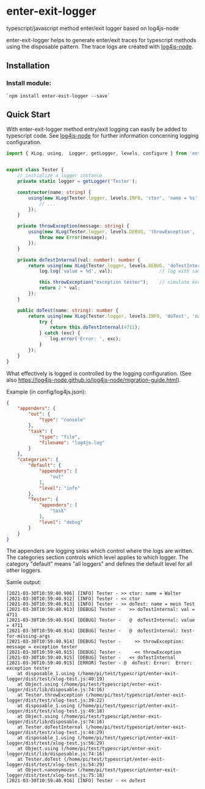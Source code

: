 # enter-exit-logger
typescript/javascript method enter/exit logger based on log4js-node


enter-exit-logger helps to generate enter/exit traces for typescript methods using the disposable pattern. 
The trace logs are created with [log4js-node](https://github.com/nomiddlename/log4js-node).

## Installation

### Install module:

    `npm install enter-exit-logger --save`


## Quick Start

With enter-exit-logger method entry/exit logging can easily be added to typescript code.
See [log4js-node](https://github.com/nomiddlename/log4js-node) for further information concerning logging configuration.

```typescript
import { XLog, using,  Logger, getLogger, levels, configure } from 'enter-exit-logger';


export class Tester {
    // initialize a logger instance
    private static logger = getLogger('Tester');

    constructor(name: string) {
        using(new XLog(Tester.logger, levels.INFO, 'ctor', 'name = %s', name), (log) => {
            // ...
        });
    }

    private throwException(message: string) {
        using(new XLog(Tester.logger, levels.DEBUG, 'throwException', 'message = %s', message), (log) => {
            throw new Error(message);
        });
    }

    private doTestInternal(val: number): number {
        return using(new XLog(Tester.logger, levels.DEBUG, 'doTestInternal', 'val = %d', val), (log) => {
            log.log('value = %d', val);                 // log with same level as in XLog constructor

            this.throwException("exception tester");    // simulate exception
            return 2 * val;
        });
    }

    public doTest(name: string): number {
        return using(new XLog(Tester.logger, levels.INFO, 'doTest', 'name = %s', name), (log) => {
            try {
                return this.doTestInternal(4711);
            } catch (exc) {
                log.error('Error: ', exc);
            }
        });
    }
}
```

What effectively is logged is controlled by the logging configuration.
(See also https://log4js-node.github.io/log4js-node/migration-guide.html).

Example (in config/log4js.json): 

```json
{
    "appenders": {
        "out": {
            "type": "console"
        },
        "task": {
            "type": "file",
            "filename": "log4js.log"
        }
    },
    "categories": {
        "default": {
            "appenders": [
                "out"
            ],
            "level": "info"
        },
        "Tester": {
            "appenders": [
                "task"
            ],
            "level": "debug"
        }
    }
}
```

The appenders are logging sinks which control where the logs are written.
The categories section controls which level applies to which logger. The category "default" means "all loggers" 
and defines the default level for all other loggers.

Samle output:

```
[2021-03-30T10:59:40.906] [INFO] Tester - >> ctor: name = Walter
[2021-03-30T10:59:40.912] [INFO] Tester - << ctor
[2021-03-30T10:59:40.913] [INFO] Tester - >> doTest: name = mein Test
[2021-03-30T10:59:40.913] [DEBUG] Tester -   >> doTestInternal: val = 4711
[2021-03-30T10:59:40.914] [DEBUG] Tester -   @  doTestInternal: value = 4711
[2021-03-30T10:59:40.914] [DEBUG] Tester -   @  doTestInternal: test-for-missing-args
[2021-03-30T10:59:40.914] [DEBUG] Tester -     >> throwException: message = exception tester
[2021-03-30T10:59:40.915] [DEBUG] Tester -     << throwException
[2021-03-30T10:59:40.915] [DEBUG] Tester -   << doTestInternal
[2021-03-30T10:59:40.915] [ERROR] Tester - @  doTest: Error:  Error: exception tester
    at disposable_1.using (/home/pi/test/typescript/enter-exit-logger/dist/test/xlog-test.js:40:19)
    at Object.using (/home/pi/test/typescript/enter-exit-logger/dist/lib/disposable.js:74:16)
    at Tester.throwException (/home/pi/test/typescript/enter-exit-logger/dist/test/xlog-test.js:39:22)
    at disposable_1.using (/home/pi/test/typescript/enter-exit-logger/dist/test/xlog-test.js:49:18)
    at Object.using (/home/pi/test/typescript/enter-exit-logger/dist/lib/disposable.js:74:16)
    at Tester.doTestInternal (/home/pi/test/typescript/enter-exit-logger/dist/test/xlog-test.js:44:29)
    at disposable_1.using (/home/pi/test/typescript/enter-exit-logger/dist/test/xlog-test.js:56:29)
    at Object.using (/home/pi/test/typescript/enter-exit-logger/dist/lib/disposable.js:74:16)
    at Tester.doTest (/home/pi/test/typescript/enter-exit-logger/dist/test/xlog-test.js:54:29)
    at Object.<anonymous> (/home/pi/test/typescript/enter-exit-logger/dist/test/xlog-test.js:75:18)
[2021-03-30T10:59:40.916] [INFO] Tester - << doTest
```
            
